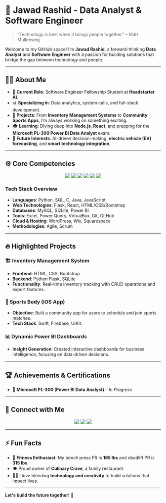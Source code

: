 # 🚀 Jawad Rashid - Data Analyst & Software Engineer



> “Technology is best when it brings people together.” – Matt Mullenweg

Welcome to my GitHub space! I’m **Jawad Rashid**, a forward-thinking **Data Analyst** and **Software Engineer** with a passion for building solutions that bridge the gap between technology and people.

---

## 🧑‍💻 About Me

- 💼 **Current Role**: Software Engineer Fellowship Student at **Headstarter AI**.
- 📊 **Specializing in**: Data analytics, system calls, and full-stack development.
- 🚀 **Projects**: From **Inventory Management Systems** to **Community Sports Apps**, I’m always working on something exciting.
- 🎓 **Learning**: Diving deep into **Node.js**, **React**, and prepping for the **Microsoft PL-300 Power BI Data Analyst** exam.
- 🤖 **Future Interests**: AI-driven decision-making, **electric vehicle (EV) forecasting**, and **smart technology integration**.

---

## ⚙️ Core Competencies

<p align="center">
  <img src="https://img.shields.io/badge/Python-3776AB?style=for-the-badge&logo=python&logoColor=white"/>
  <img src="https://img.shields.io/badge/SQL-4479A1?style=for-the-badge&logo=mysql&logoColor=white"/>
  <img src="https://img.shields.io/badge/JavaScript-F7DF1E?style=for-the-badge&logo=javascript&logoColor=black"/>
  <img src="https://img.shields.io/badge/React-61DAFB?style=for-the-badge&logo=react&logoColor=black"/>
  <img src="https://img.shields.io/badge/Flask-000000?style=for-the-badge&logo=flask&logoColor=white"/>
  <img src="https://img.shields.io/badge/Power%20BI-F2C811?style=for-the-badge&logo=powerbi&logoColor=black"/>
</p>

### Tech Stack Overview

- **Languages**: Python, SQL, C, Java, JavaScript
- **Web Technologies**: Flask, React, HTML/CSS/Bootstrap
- **Databases**: MySQL, SQLite, Power BI
- **Tools**: Excel, Power Query, VirtualBox, Git, GitHub
- **Cloud & Hosting**: WordPress, Wix, Squarespace
- **Methodologies**: Agile, Scrum

---

## 🔥 Highlighted Projects

### 🏗️ Inventory Management System
- **Frontend**: HTML, CSS, Bootstrap
- **Backend**: Python Flask, SQLite
- **Functionality**: Real-time inventory tracking with CRUD operations and export features.

### 📱 Sports Body (iOS App)
- **Objective**: Built a community app for users to schedule and join sports matches.
- **Tech Stack**: Swift, Firebase, UIKit.

### 📊 Dynamic Power BI Dashboards
- **Insight Generation**: Created interactive dashboards for business intelligence, focusing on data-driven decisions.

---

## 🏆 Achievements & Certifications

- 🌟 **Microsoft PL-300 (Power BI Data Analyst)** – *In Progress*


---

## 💬 Connect with Me

<p align="center">
  <a href="mailto:jawad.rashid@example.com"><img src="https://img.shields.io/badge/Email-D14836?style=for-the-badge&logo=gmail&logoColor=white" /></a>
  <a href="https://linkedin.com/in/jawadra"><img src="https://img.shields.io/badge/LinkedIn-0A66C2?style=for-the-badge&logo=linkedin&logoColor=white" /></a>
  <a href="https://rashidjawad.com"><img src="https://img.shields.io/badge/Portfolio-000000?style=for-the-badge&logo=firefox&logoColor=white" /></a>
</p>

---

## ⚡ Fun Facts

- 💪 **Fitness Enthusiast**: My bench press PR is **165 lbs** and deadlift PR is **315 lbs**.
- 🍽️ Proud owner of **Culinary Crave**, a family restaurant.
- 🧑‍🎨 I love blending **technology and creativity** to build solutions that impact lives.

---

**Let's build the future together!** 🌌
